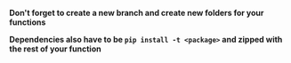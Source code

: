 **Don't forget to create a new branch and create new folders for your functions**

**Dependencies also have to be `pip install -t <package>` and zipped with the rest of your function**